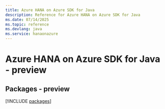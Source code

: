 ```yaml
---
title: Azure HANA on Azure SDK for Java
description: Reference for Azure HANA on Azure SDK for Java
ms.date: 07/14/2025
ms.topic: reference
ms.devlang: java
ms.service: hanaonazure
---
```

# Azure HANA on Azure SDK for Java - preview
## Packages - preview
[!INCLUDE [packages](hana-on-azure-index.md)]